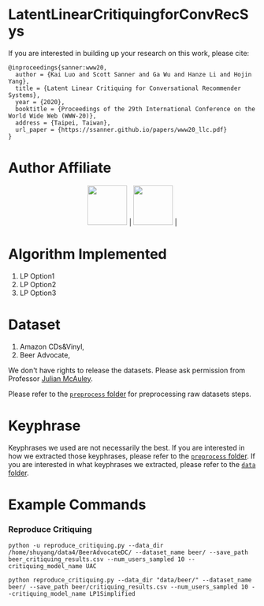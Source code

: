 LatentLinearCritiquingforConvRecSys
====================================================================

If you are interested in building up your research on this work, please cite:
```
@inproceedings{sanner:www20,
  author = {Kai Luo and Scott Sanner and Ga Wu and Hanze Li and Hojin Yang},
  title = {Latent Linear Critiquing for Conversational Recommender Systems},
  year = {2020},
  booktitle = {Proceedings of the 29th International Conference on the World Wide Web (WWW-20)},
  address = {Taipei, Taiwan},
  url_paper = {https://ssanner.github.io/papers/www20_llc.pdf}
}
```

# Author Affiliate
<p align="center">
<a href="https://www.utoronto.ca//"><img src="https://github.com/k9luo/DeepCritiquingForVAEBasedRecSys/blob/master/logos/U-of-T-logo.svg" height="80"></a> | 
<a href="https://vectorinstitute.ai/"><img src="https://github.com/k9luo/DeepCritiquingForVAEBasedRecSys/blob/master/logos/vectorlogo.svg" height="80"></a> | 
</p>

# Algorithm Implemented
1. LP Option1
1. LP Option2
1. LP Option3

# Dataset
1. Amazon CDs&Vinyl,
2. Beer Advocate,

We don't have rights to release the datasets. Please ask permission from Professor [Julian McAuley](https://cseweb.ucsd.edu/~jmcauley/).

Please refer to the [`preprocess` folder](https://github.com/wuga214/DeepCritiquingForRecSys/tree/master/preprocess) for preprocessing raw datasets steps.

# Keyphrase
Keyphrases we used are not necessarily the best. If you are interested in how we extracted those keyphrases, please refer to the [`preprocess` folder](https://github.com/wuga214/DeepCritiquingForRecSys/tree/master/preprocess). If you are interested in what keyphrases we extracted, please refer to the [`data` folder](https://github.com/wuga214/DeepCritiquingForRecSys/tree/master/data).

# Example Commands

### Reproduce Critiquing
```
python -u reproduce_critiquing.py --data_dir /home/shuyang/data4/BeerAdvocateDC/ --dataset_name beer/ --save_path beer_critiquing_results.csv --num_users_sampled 10 --critiquing_model_name UAC

python reproduce_critiquing.py --data_dir "data/beer/" --dataset_name beer/ --save_path beer/critiquing_results.csv --num_users_sampled 10 --critiquing_model_name LP1Simplified
```

